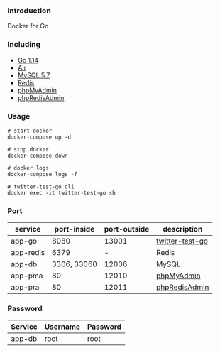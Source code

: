 ### Introduction
Docker for Go

### Including
 - [Go 1.14](https://hub.docker.com/_/golang)
 - [Air](https://github.com/cosmtrek/air)
 - [MySQL 5.7](https://hub.docker.com/_/mysql)
 - [Redis](https://hub.docker.com/_/redis)
 - [phpMyAdmin](https://hub.docker.com/r/phpmyadmin/phpmyadmin)
 - [phpRedisAdmin](https://hub.docker.com/r/erikdubbelboer/phpredisadmin)

### Usage

```shell
# start docker
docker-compose up -d

# stop docker
docker-compose down

# docker logs
docker-compose logs -f
```

```shell
# twitter-test-go cli
docker exec -it twitter-test-go sh
```

### Port
| service  | port-inside | port-outside  | description |
|---|---|---|---|
| app-go  | 8080 | 13001 | [twitter-test-go](http://localhost:13001/api) |
| app-redis | 6379 | - | Redis |
| app-db | 3306, 33060 | 12006 | MySQL |
| app-pma | 80 | 12010 | [phpMyAdmin](http://localhost:12010) |
| app-pra | 80 | 12011 | [phpRedisAdmin](http://localhost:12011) |

### Password
| Service  | Username | Password  |
|---|---|---|
| app-db | root | root |
